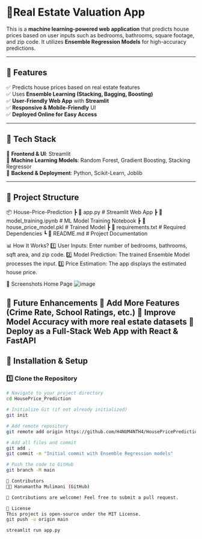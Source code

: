 # 🏡Real Estate Valuation App  

This is a **machine learning-powered web application** that predicts house prices based on user inputs such as bedrooms, bathrooms, square footage, and zip code. It utilizes **Ensemble Regression Models** for high-accuracy predictions.

---

## **🚀 Features**  
✅ Predicts house prices based on real estate features  
✅ Uses **Ensemble Learning (Stacking, Bagging, Boosting)**  
✅ **User-Friendly Web App** with **Streamlit**  
✅ **Responsive & Mobile-Friendly** UI  
✅ **Deployed Online for Easy Access**  

---

## **📌 Tech Stack**  
🔹 **Frontend & UI**: Streamlit  
🔹 **Machine Learning Models**: Random Forest, Gradient Boosting, Stacking Regressor  
🔹 **Backend & Deployment**: Python, Scikit-Learn, Joblib  

---

## **📂 Project Structure**  
📦 House-Price-Prediction 
┣ 📜 app.py # Streamlit Web App 
┣ 📜 model_training.ipynb # ML Model Training Notebook 
┣ 📜 house_price_model.pkl # Trained Model 
┣ 📜 requirements.txt # Required Dependencies 
┗ 📜 README.md # Project Documentation


📊 How It Works?
1️⃣ User Inputs: Enter number of bedrooms, bathrooms, sqft area, and zip code.
2️⃣ Model Prediction: The trained Ensemble Model processes the input.
3️⃣ Price Estimation: The app displays the estimated house price.


📸 Screenshots
Home Page
![image](https://github.com/user-attachments/assets/10893787-f1ce-4f50-93a3-218bd5254175)


🔮 Future Enhancements
🚀 Add More Features (Crime Rate, School Ratings, etc.)
🚀 Improve Model Accuracy with more real estate datasets
🚀 Deploy as a Full-Stack Web App with React & FastAPI
---
## **🔧 Installation & Setup**  

### **1️⃣ Clone the Repository**  
```sh
# Navigate to your project directory
cd HousePrice_Prediction

# Initialize Git (if not already initialized)
git init

# Add remote repository 
git remote add origin https://github.com/H4NUM4NTH4/HousePricePrediction_Ensemble.git

# Add all files and commit
git add .
git commit -m "Initial commit with Ensemble Regression models"

# Push the code to GitHub
git branch -M main

🙌 Contributors
👨‍💻 Hanumantha Mulimani (GitHub)

🙌 Contributions are welcome! Feel free to submit a pull request.

📜 License
This project is open-source under the MIT License.
git push -u origin main

streamlit run app.py


